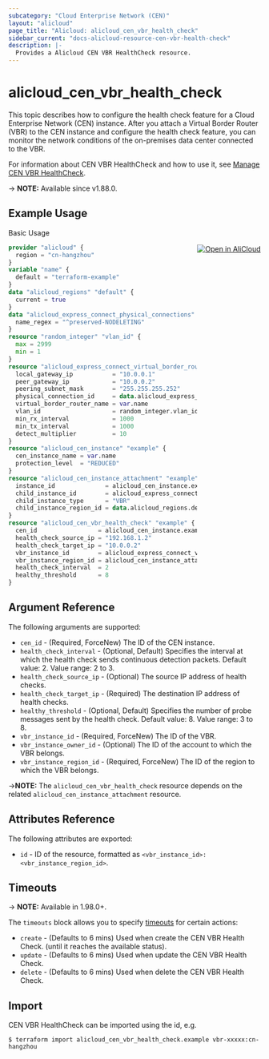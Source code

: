 ```yaml
---
subcategory: "Cloud Enterprise Network (CEN)"
layout: "alicloud"
page_title: "Alicloud: alicloud_cen_vbr_health_check"
sidebar_current: "docs-alicloud-resource-cen-vbr-health-check"
description: |-
  Provides a Alicloud CEN VBR HealthCheck resource.
---
```


# alicloud_cen_vbr_health_check

This topic describes how to configure the health check feature for a Cloud Enterprise Network (CEN) instance. 
After you attach a Virtual Border Router (VBR) to the CEN instance and configure the health check feature, you can monitor the network conditions of the on-premises data center connected to the VBR.

For information about CEN VBR HealthCheck and how to use it, see [Manage CEN VBR HealthCheck](https://www.alibabacloud.com/help/en/cen/developer-reference/api-cbn-2017-09-12-enablecenvbrhealthcheck).

-> **NOTE:** Available since v1.88.0.

## Example Usage
<div class="oics-button" style="float: right;margin: 0 0 -40px 0;">
  <a href="https://api.aliyun.com/api-tools/terraform?resource=alicloud_cen_vbr_health_check&exampleId=50c05159-1c42-f7c0-633f-47793d90f6cdd2882937&activeTab=example&spm=docs.r.cen_vbr_health_check.0.50c051591c" target="_blank">
    <img alt="Open in AliCloud" src="https://img.alicdn.com/imgextra/i1/O1CN01hjjqXv1uYUlY56FyX_!!6000000006049-55-tps-254-36.svg" style="max-height: 44px; margin: 32px auto; max-width: 100%;">
  </a>
</div>

Basic Usage

```terraform
provider "alicloud" {
  region = "cn-hangzhou"
}
variable "name" {
  default = "terraform-example"
}
data "alicloud_regions" "default" {
  current = true
}
data "alicloud_express_connect_physical_connections" "default" {
  name_regex = "^preserved-NODELETING"
}
resource "random_integer" "vlan_id" {
  max = 2999
  min = 1
}
resource "alicloud_express_connect_virtual_border_router" "example" {
  local_gateway_ip           = "10.0.0.1"
  peer_gateway_ip            = "10.0.0.2"
  peering_subnet_mask        = "255.255.255.252"
  physical_connection_id     = data.alicloud_express_connect_physical_connections.default.connections.0.id
  virtual_border_router_name = var.name
  vlan_id                    = random_integer.vlan_id.id
  min_rx_interval            = 1000
  min_tx_interval            = 1000
  detect_multiplier          = 10
}
resource "alicloud_cen_instance" "example" {
  cen_instance_name = var.name
  protection_level  = "REDUCED"
}
resource "alicloud_cen_instance_attachment" "example" {
  instance_id              = alicloud_cen_instance.example.id
  child_instance_id        = alicloud_express_connect_virtual_border_router.example.id
  child_instance_type      = "VBR"
  child_instance_region_id = data.alicloud_regions.default.regions.0.id
}
resource "alicloud_cen_vbr_health_check" "example" {
  cen_id                 = alicloud_cen_instance.example.id
  health_check_source_ip = "192.168.1.2"
  health_check_target_ip = "10.0.0.2"
  vbr_instance_id        = alicloud_express_connect_virtual_border_router.example.id
  vbr_instance_region_id = alicloud_cen_instance_attachment.example.child_instance_region_id
  health_check_interval  = 2
  healthy_threshold      = 8
}
```
## Argument Reference

The following arguments are supported:

* `cen_id` - (Required, ForceNew) The ID of the CEN instance.
* `health_check_interval` - (Optional, Default) Specifies the interval at which the health check sends continuous detection packets. Default value: 2. Value range: 2 to 3.
* `health_check_source_ip` - (Optional) The source IP address of health checks.
* `health_check_target_ip` - (Required) The destination IP address of health checks.
* `healthy_threshold` - (Optional, Default) Specifies the number of probe messages sent by the health check. Default value: 8. Value range: 3 to 8.
* `vbr_instance_id` - (Required, ForceNew) The ID of the VBR.
* `vbr_instance_owner_id` - (Optional) The ID of the account to which the VBR belongs.
* `vbr_instance_region_id` - (Required, ForceNew) The ID of the region to which the VBR belongs.

->**NOTE:** The `alicloud_cen_vbr_health_check` resource depends on the related `alicloud_cen_instance_attachment` resource.

## Attributes Reference

The following attributes are exported:

* `id` - ID of the resource, formatted as `<vbr_instance_id>:<vbr_instance_region_id>`.

## Timeouts

-> **NOTE:** Available in 1.98.0+.

The `timeouts` block allows you to specify [timeouts](https://www.terraform.io/docs/configuration-0-11/resources.html#timeouts) for certain actions:

* `create` - (Defaults to 6 mins) Used when create the CEN VBR Health Check. (until it reaches the available status).
* `update` - (Defaults to 6 mins) Used when update the CEN VBR Health Check.
* `delete` - (Defaults to 6 mins) Used when delete the CEN VBR Health Check.

## Import

CEN VBR HealthCheck can be imported using the id, e.g.

```shell
$ terraform import alicloud_cen_vbr_health_check.example vbr-xxxxx:cn-hangzhou
```
